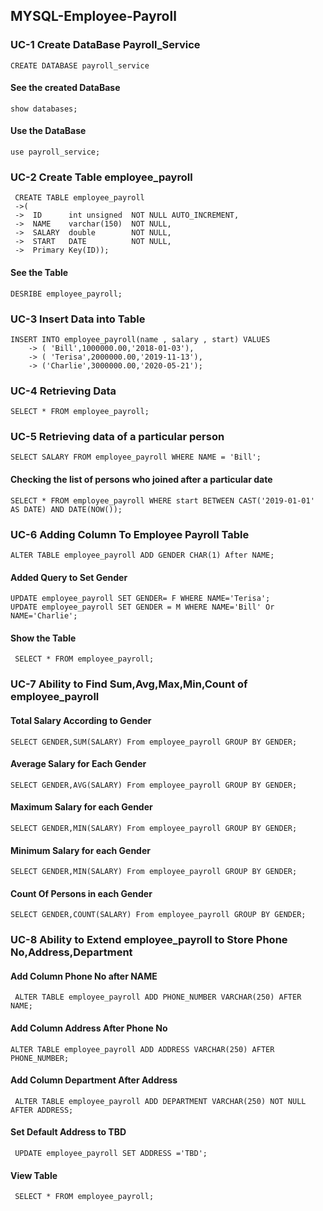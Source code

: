 ## MYSQL-Employee-Payroll
### UC-1 Create DataBase Payroll_Service
```
CREATE DATABASE payroll_service
```
#### See the created DataBase
```
show databases;
```
#### Use the DataBase
```
use payroll_service;
```
### UC-2 Create Table employee_payroll
```
 CREATE TABLE employee_payroll 
 ->( 
 ->  ID      int unsigned  NOT NULL AUTO_INCREMENT,
 ->  NAME    varchar(150)  NOT NULL, 
 ->  SALARY  double        NOT NULL,
 ->  START   DATE          NOT NULL, 
 ->  Primary Key(ID));
```
#### See the Table
```
DESRIBE employee_payroll;
```
### UC-3 Insert Data into Table
```
INSERT INTO employee_payroll(name , salary , start) VALUES
    -> ( 'Bill',1000000.00,'2018-01-03'),
    -> ( 'Terisa',2000000.00,'2019-11-13'),
    -> ('Charlie',3000000.00,'2020-05-21');
 ```
 ### UC-4 Retrieving Data
 ```
 SELECT * FROM employee_payroll;
 ```
### UC-5 Retrieving data of a particular person
```
SELECT SALARY FROM employee_payroll WHERE NAME = 'Bill';
```
#### Checking the list of persons who joined after a particular date
```
SELECT * FROM employee_payroll WHERE start BETWEEN CAST('2019-01-01' AS DATE) AND DATE(NOW());
```
### UC-6 Adding Column To Employee Payroll Table
```
ALTER TABLE employee_payroll ADD GENDER CHAR(1) After NAME;
```
#### Added Query to Set Gender
```
UPDATE employee_payroll SET GENDER= F WHERE NAME='Terisa';
UPDATE employee_payroll SET GENDER = M WHERE NAME='Bill' Or NAME='Charlie';
```
#### Show the Table
``` SELECT * FROM employee_payroll;```

### UC-7 Ability to Find Sum,Avg,Max,Min,Count of employee_payroll
#### Total Salary According to Gender
```SELECT GENDER,SUM(SALARY) From employee_payroll GROUP BY GENDER;```
#### Average Salary for Each Gender
```SELECT GENDER,AVG(SALARY) From employee_payroll GROUP BY GENDER;```
#### Maximum Salary for each Gender
```SELECT GENDER,MIN(SALARY) From employee_payroll GROUP BY GENDER;```
#### Minimum Salary for each Gender
`SELECT GENDER,MIN(SALARY) From employee_payroll GROUP BY GENDER;`
#### Count Of Persons in each Gender
`SELECT GENDER,COUNT(SALARY) From employee_payroll GROUP BY GENDER;`

### UC-8 Ability to Extend employee_payroll to Store Phone No,Address,Department
#### Add Column Phone No after NAME
``` ALTER TABLE employee_payroll ADD PHONE_NUMBER VARCHAR(250) AFTER NAME;```
#### Add Column Address After Phone No
```ALTER TABLE employee_payroll ADD ADDRESS VARCHAR(250) AFTER PHONE_NUMBER;```
#### Add Column Department After Address
``` ALTER TABLE employee_payroll ADD DEPARTMENT VARCHAR(250) NOT NULL AFTER ADDRESS;```
#### Set Default Address to TBD
``` UPDATE employee_payroll SET ADDRESS ='TBD';```

#### View Table
``` SELECT * FROM employee_payroll;```
